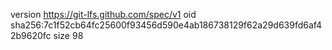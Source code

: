 version https://git-lfs.github.com/spec/v1
oid sha256:7c1f52cb64fc25600f93456d590e4ab186738129f62a29d639fd6af42b9620fc
size 98
